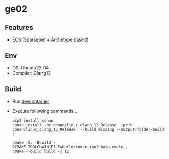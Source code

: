# ge02

## Features

- ECS (SparseSet + Archetype based)

## Env

- OS: Ubuntu22.04
- Compiler: Clang13

## Build

- Run [devcontainer](https://code.visualstudio.com/docs/devcontainers/create-dev-container)
- Execute following commands...

  ```shell
  pip3 install conan
  conan install -pr conan/linux_clang_13_Release  -pr:b conan/linux_clang_13_Release  --build missing --output-folder=build .

  cmake -S. -Bbuild -DCMAKE_TOOLCHAIN_FILE=build/conan_toolchain.cmake .
  cmake --build build -j 12
  ```
